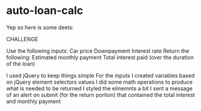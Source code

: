 # auto-loan-calc

Yep so here is some deets:


CHALLENGE

Use the following inputs:
Car price
Downpayment
Interest rate
Return the following:
Estimated monthly payment
Total interest paid (over the duration of the loan)

I used jQuery to keep things simple
For the inputs I created variables based on jQuery element selectors values
I did some math operations to produce what is needed to be returned
I styled the elmemnts a bit
I sent a message of an alert on submit (for the return portion) that contained the
total interest and monthly payment
